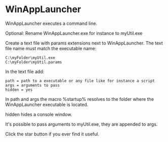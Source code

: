 # WinAppLauncher

WinAppLauncher executes a command line.

Optional: Rename WinAppLauncher.exe for instance to myUtil.exe

Create a text file with params extensions next to WinAppLauncher.
The text file name must match the executable name:

```
C:\myFolder\myUtil.exe
C:\myFolder\myUtil.params
```

In the text file add:

```
path = path to a executable or any file like for instance a script
args = arguments to pass
hidden = yes
```

In path and args the macro %startup% resolves to the folder where the WinAppLauncher executable is located.

hidden hides a console window.

It's possible to pass arguments to myUtil.exe, they are appended to args.

Click the star button if you ever find it useful.